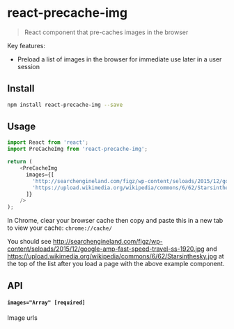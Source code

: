react-precache-img
================

> React component that pre-caches images in the browser

Key features:

- Preload a list of images in the browser for immediate use later in a user session


Install
-------

```bash
npm install react-precache-img --save
```

Usage
-------

```js
import React from 'react';
import PreCacheImg from 'react-precache-img';

return (
    <PreCacheImg
      images={[
        'http://searchengineland.com/figz/wp-content/seloads/2015/12/google-amp-fast-speed-travel-ss-1920.jpg',
        'https://upload.wikimedia.org/wikipedia/commons/6/62/Starsinthesky.jpg'
      ]}
    />
);
```
>
In Chrome, clear your browser cache then copy and paste this in a new tab to view your cache: `chrome://cache/`

You should see http://searchengineland.com/figz/wp-content/seloads/2015/12/google-amp-fast-speed-travel-ss-1920.jpg and https://upload.wikimedia.org/wikipedia/commons/6/62/Starsinthesky.jpg at the top of the list after you load a page with the above example component.
>

API
---
#### `images="Array" [required]`

Image urls
